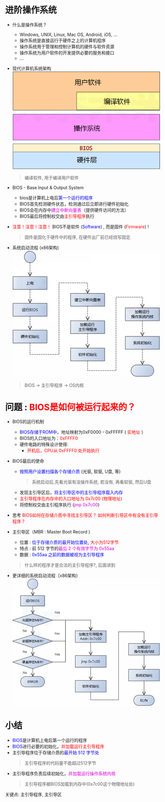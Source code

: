 # 进阶操作系统

- 什么是操作系统？
    - Windows, UNIX, Linux, Mac OS, Android, iOS, ...
    - 操作系统是直接运行于硬件之上的计算机程序
    - 操作系统用于管理和控制计算机的硬件与软件资源
    - 操作系统为用户软件的开发提供必要的服务和接口
    - ...

- 现代计算机系统架构
    ![](_v_images_001/1.png)
    > 编译软件, 用于编译用户软件

- BIOS - Base Input & Output System
    - bios是计算机上电后<font color=blue>第一个运行的程序</font>
    - BIOS首先检测硬件状态，检测通过后立即进行硬件初始化
    - BIOS会在内存中<font color=#d0d>建立中断向量表</font>（提供硬件访问的方法）
    - BIOS最后将控制权交由<font color=red>主引导程序</font>执行

- <font color=red>注意！注意！注意！</font>
    BIOS不是软件 (<font color=blue>Software</font>) , 而是固件 (<font color=red>Firmware</font>)  !
    > 固件是固化于硬件中的程序, 在硬件出厂前已经烧写固定.

- 系统启动流程 (x86架构)
    ![](_v_images_001/2.png)
    > BIOS -> 主引导程序 -> OS内核

# 问题 : <font color=red>BIOS是如何被运行起来的？</font>
- BIOS的运行机制
    - <font color=blue>BIOS存储于ROM中</font>，地址映射为0xF0000 - 0xFFFFF ( <font color=red>实地址</font> ）
    - BIOS的入口地址为：<font color=red>0xFFFF0</font>
    - 硬件电路的特殊设计使得:
        - <font color=red>开机后，CPU从 0xFFFF0 处开始执行</font>

- BIOS最后的使命
    - <font color=blue>按照用户设置扫描各个存储介质</font> (光驱, 软驱, U盘, 等)
        > 系统启动后,先看光驱有没操作系统, 若没有, 再看软驱, 然后U盘
    - 发现主引导区后，<font color=blue>将主引导区中的主引导程序载入内存</font>
    - <font color=red>主引导程序在内存中的入口地址为 0x7c00 (物理地址)</font>
    - 将控制权交由主引程序执行 (<font color=#d0d>jmp 0x7c00</font>)

- 思考
    <font color=red>BIOS如何在存储介质中寻找主引导区？</font>
    <font color=red>如何判断引导区中有没有主引导程序？</font>

- 主引导区（MBR : Master Boot Record )
    - 位置 : <font color=blue>位于存储介质的最开始位置处</font>, <font color=red>大小为512字节</font>
    - 特点 : 前 512 字节的<font color=#d0d>最后 2 个有效字节为 0x55aa</font>
    - 数据 : <font color=blue>0x55aa 之前的数据被视为主引导程序</font>

    > 什么样的程序才是合法的主引导程序?, 后面讲到

- 更详细的系统启动流程（x86架构）
![](_v_images_001/3.png)

# 小结
- <font color=blue>BIOS</font>是计算机上电后第一个运行的程序
- <font color=blue>BIOS</font>进行必要的初始化，<font color=red>并加载运行主引导程序</font>
- 主引导程序位于存储介质的<font color=blue>最开始 512 字节处</font>
    > 主引导程序的代码量不能超过512字节
- 主引导程序负责后续初始化，<font color=#d0d>并加载运行操作系统内核</font>
    > 主引导程序被BIOS加载到内存中(0x7c00这个物理地址处)

关键点: 主引导程序, 主引导区